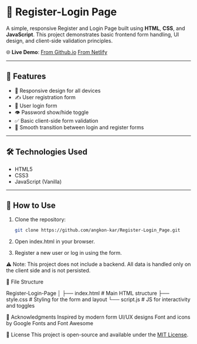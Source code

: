 # 🔐 Register-Login Page

A simple, responsive Register and Login Page built using **HTML**, **CSS**, and **JavaScript**. This project demonstrates basic frontend form handling, UI design, and client-side validation principles.

🌐 **Live Demo**: [From Github.io](https://angkon-kar.github.io/Register-Login_Page/) 
                  [From Netlify](https://akregisterloginpage2.netlify.app/)
                  
---

## 🚀 Features

- 📱 Responsive design for all devices
- ✍️ User registration form
- 🔑 User login form
- 👁️ Password show/hide toggle
- ✅ Basic client-side form validation
- 🔄 Smooth transition between login and register forms

---

## 🛠️ Technologies Used

- HTML5
- CSS3
- JavaScript (Vanilla)

---

## 🧩 How to Use

1. Clone the repository:
   ```bash
   git clone https://github.com/angkon-kar/Register-Login_Page.git

2.  Open index.html in your browser.

3. Register a new user or log in using the form.

⚠️ Note: This project does not include a backend. All data is handled only on the client side and is not persisted.


📁 File Structure

Register-Login-Page
│
├── index.html         # Main HTML structure
├── style.css          # Styling for the form and layout
└── script.js          # JS for interactivity and toggles

🙌 Acknowledgments
Inspired by modern form UI/UX designs
Font and icons by Google Fonts and Font Awesome

📃 License
This project is open-source and available under the [MIT License](https://github.com/Angkon-Kar/LICENSE).
